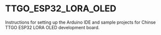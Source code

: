 # TTGO_ESP32_LORA_OLED
Instructions for setting up the Arduino IDE and sample projects for Chinse TTGO ESP32 LORA OLED development board.
